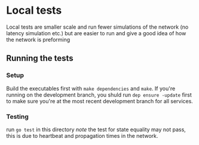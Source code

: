 # Local tests
Local tests are smaller scale and run fewer simulations of the network (no
latency simulation etc.) but are easier to run and give a good idea of how the network is preforming

## Running the tests
### Setup
Build the executables first with `make dependencies` and `make`. If you're
running on the development branch, you shuld run `dep ensure -update` first to
make sure you're at the most recent development branch for all services.
### Testing
run `go test` in this directory
*note* the test for state equality may not pass, this is due to heartbeat and
propagation times in the network.
